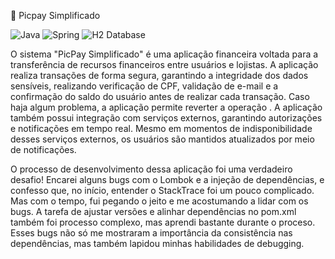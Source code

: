  🚀 Picpay Simplificado

![Java](https://img.shields.io/badge/java-%23ED8B00.svg?style=for-the-badge&logo=openjdk&logoColor=white)
![Spring](https://img.shields.io/badge/spring-%236DB33F.svg?style=for-the-badge&logo=spring&logoColor=white)
![H2 Database](https://img.shields.io/badge/h2-database-%236DB33F.svg?style=for-the-badge&logo=spring&logoColor=white)



O sistema "PicPay Simplificado" é uma aplicação financeira voltada para a transferência de recursos financeiros entre usuários e lojistas. A aplicação realiza transações de forma segura, garantindo a integridade dos dados sensíveis, realizando verificação de CPF, validação de e-mail e a confirmação do saldo do usuário antes de realizar cada transação. Caso haja algum problema, a aplicação permite reverter a operação . A aplicação também possui integração com serviços externos, garantindo autorizações e notificações em tempo real. Mesmo em momentos de indisponibilidade desses serviços externos, os usuários são mantidos atualizados por meio de notificações.

O processo de desenvolvimento dessa aplicação foi uma verdadeiro desafio! Encarei alguns bugs com o Lombok e a injeção de dependências, e confesso que, no início, entender o StackTrace foi um pouco complicado. Mas com o tempo, fui pegando o jeito e me acostumando a lidar com os bugs. A tarefa de ajustar versões e alinhar dependências no pom.xml também foi processo complexo, mas aprendi bastante durante o proceso. Esses bugs não só me mostraram a importância da consistência nas dependências, mas também lapidou minhas habilidades de debugging. 
